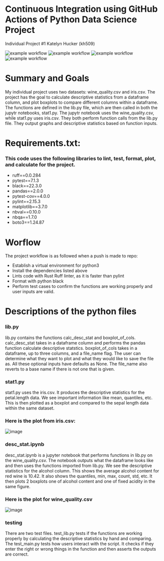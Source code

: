 # Continuous Integration using GitHub Actions of Python Data Science Project
Individual Project #1
Katelyn Hucker (kh509)

![example workflow](https://github.com/nogibjj/kh509_indproject1/actions/workflows/format.yml/badge.svg)
![example workflow](https://github.com/nogibjj/kh509_indproject1/actions/workflows/lint.yml/badge.svg)
![example workflow](https://github.com/nogibjj/kh509_indproject1/actions/workflows/install.yml/badge.svg)
![example workflow](https://github.com/nogibjj/kh509_indproject1/actions/workflows/test.yml/badge.svg)

# Summary and Goals
My individual project uses two datasets: wine_quality.csv and iris.csv. The project has the goal to calculate descriptive statistics from a dataframe column, and plot boxplots to compare different columns within a dataframe. The functions are defined in the lib.py file, which are then called in both the jupytr notebooks, stat1.py. The jupytr notebook uses the wine_quality.csv, while stat1.py uses iris.csv. They both perform function calls from the lib.py file. They output graphs and descriptive statistics based on function inputs. 

# Requirements.txt:
### This code uses the following libraries to lint, test, format, plot, and calculate for the project. 

- ruff==0.0.284
- pytest==7.1.3
- black==22.3.0
- pandas==2.0.0 
- pytest-cov==4.0.0
- pylint==2.15.3
- matplotlib==3.7.0
- nbval==0.10.0
- nbqa==1.7.0
- boto3==1.24.87


# Worflow 

The project workflow is as followed when a push is made to repo:

- Establish a virtual environment for python3
- Install the dependencies listed above
- Lints code with Rust Ruff linter, as it is faster than pylint
- Format with python black
- Perform test cases to confirm the functions are working properly and user inputs are valid.

# Descriptions of the python files

### lib.py 

lib.py contains the functions calc_desc_stat and boxplot_of_cols. calc_desc_stat takes in a dataframe column and performs the pandas function calculate descriptive statstics. boxplot_of_cols takes in a dataframe, up to three columns, and a file_name flag. The user can determine what they want to plot and what they would like to save the file as. All these optional inputs have defaults as None. The file_name also reverts to a base name if there is not one that is given.  


### stat1.py 

stat1.py uses the iris.csv. It produces the descriptive statistics for the petal.length data. We see important information like mean, quantiles, etc. This is then plotted as a boxplot and compared to the sepal length data within the same dataset. 

### Here is the plot from iris.csv:

![image](https://github.com/nogibjj/kh509_indproject1/assets/143521756/0e7be0d7-c986-4d60-a928-d15eb9e50cb4)


### desc_stat.ipynb

desc_stat.ipynb is a jupyter notebook that performs functions in lib.py on the wine_quality.csv. The notebook outputs what the dataframe looks like and then uses the functions imported from lib.py. We see the descriptive statistics for the alcohol column. This shows the average alcohol content for red wine is 10.42. It also shows the quantiles, min, max, count, std, etc. It then plots 2 boxplots one of alcohol content and one of fixed acidity in the same figure. 

### Here is the plot for wine_quality.csv

![image](https://github.com/nogibjj/kh509_indproject1/assets/143521756/ee646c69-265b-48be-a985-399db0e63e37)


### testing

There are two test files. test_lib.py tests if the functions are working properly by calculating the descriptive statistics by hand and comparing. The test_main.py tests how users interact with the script. It checks if they enter the right or wrong things in the function and then asserts the outputs are correct. 

  
